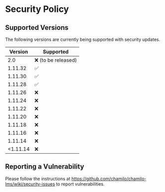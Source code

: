 # Security Policy

## Supported Versions
The following versions are currently being supported with security updates.

| Version | Supported          |
| ------- | ------------------ |
| 2.0     | :x: (to be released) |
| 1.11.32 | :white_check_mark: |
| 1.11.30 | :white_check_mark: |
| 1.11.28 | :white_check_mark: |
| 1.11.26 | :x: |
| 1.11.24 | :x: |
| 1.11.22 | :x: |
| 1.11.20 | :x: |
| 1.11.18 | :x: |
| 1.11.16 | :x: |
| 1.11.14 | :x: |
| <1.11.14 | :x: |

## Reporting a Vulnerability

Please follow the instructions at https://github.com/chamilo/chamilo-lms/wiki/security-issues to report vulnerabilities.
